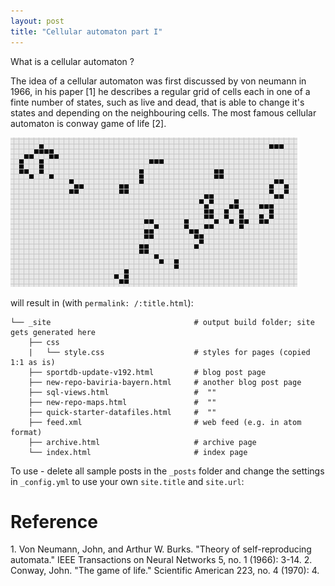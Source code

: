```yaml
---
layout: post
title: "Cellular automaton part I"
---
```


What is a cellular automaton ?

The idea of a cellular automaton was first discussed by von neumann in 1966, in his paper [1] he describes a regular grid of cells each in one of a finte number of states, such as live and dead, that is able to change it's states and depending on the neighbouring cells. The most famous cellular automaton is conway game of life [2]. 

<img src = "Media/banner.png"/>

will result in (with `permalink: /:title.html`):

~~~
└── _site                                # output build folder; site gets generated here
    ├── css
    |   └── style.css                    # styles for pages (copied 1:1 as is)
    ├── sportdb-update-v192.html         # blog post page
    ├── new-repo-baviria-bayern.html     # another blog post page
    ├── sql-views.html                   #  ""
    ├── new-repo-maps.html               #  ""
    ├── quick-starter-datafiles.html     #  ""
    ├── feed.xml                         # web feed (e.g. in atom format)
    ├── archive.html                     # archive page
    └── index.html                       # index page
~~~

To use - delete all sample posts in the `_posts` folder and
change the settings in `_config.yml` to use your own `site.title`
and `site.url`:

<h1>Reference</h1>
1. Von Neumann, John, and Arthur W. Burks. "Theory of self-reproducing automata." IEEE Transactions on Neural Networks 5, no. 1 (1966): 3-14.
2. Conway, John. "The game of life." Scientific American 223, no. 4 (1970): 4.

